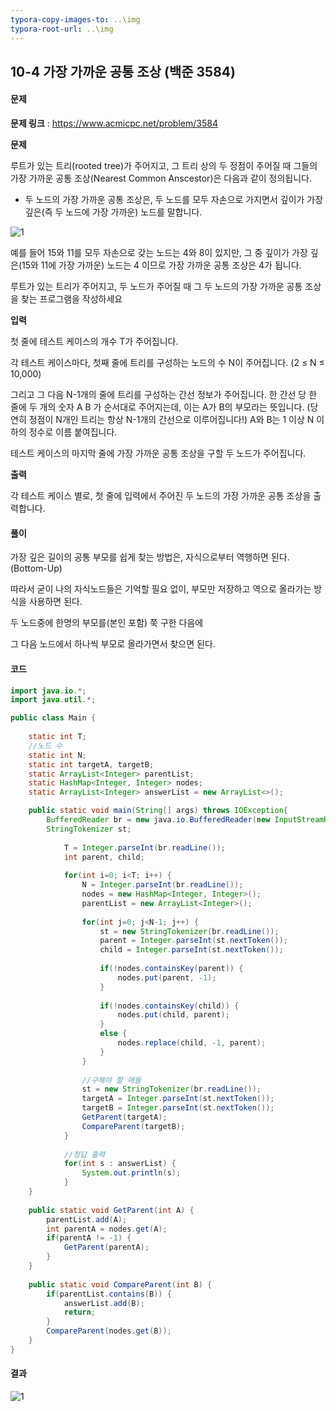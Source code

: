```yaml
---
typora-copy-images-to: ..\img
typora-root-url: ..\img
---
```


## 10-4 가장 가까운 공통 조상 (백준 3584)

#### 문제

**문제 링크** : https://www.acmicpc.net/problem/3584

**문제**

루트가 있는 트리(rooted tree)가 주어지고, 그 트리 상의 두 정점이 주어질 때 그들의 가장 가까운 공통 조상(Nearest Common Anscestor)은 다음과 같이 정의됩니다.

- 두 노드의 가장 가까운 공통 조상은, 두 노드를 모두 자손으로 가지면서 깊이가 가장 깊은(즉 두 노드에 가장 가까운) 노드를 말합니다.

![1](problem-10-4.png)

예를 들어 15와 11를 모두 자손으로 갖는 노드는 4와 8이 있지만, 그 중 깊이가 가장 깊은(15와 11에 가장 가까운) 노드는 4 이므로 가장 가까운 공통 조상은 4가 됩니다.

루트가 있는 트리가 주어지고, 두 노드가 주어질 때 그 두 노드의 가장 가까운 공통 조상을 찾는 프로그램을 작성하세요

**입력**

첫 줄에 테스트 케이스의 개수 T가 주어집니다.

각 테스트 케이스마다, 첫째 줄에 트리를 구성하는 노드의 수 N이 주어집니다. (2 ≤ N ≤ 10,000)

그리고 그 다음 N-1개의 줄에 트리를 구성하는 간선 정보가 주어집니다. 한 간선 당 한 줄에 두 개의 숫자 A B 가 순서대로 주어지는데, 이는 A가 B의 부모라는 뜻입니다. (당연히 정점이 N개인 트리는 항상 N-1개의 간선으로 이루어집니다!) A와 B는 1 이상 N 이하의 정수로 이름 붙여집니다.

테스트 케이스의 마지막 줄에 가장 가까운 공통 조상을 구할 두 노드가 주어집니다.

**출력**

각 테스트 케이스 별로, 첫 줄에 입력에서 주어진 두 노드의 가장 가까운 공통 조상을 출력합니다.



#### 풀이

가장 깊은 길이의 공통 부모를 쉽게 찾는 방법은, 자식으로부터 역행하면 된다. (Bottom-Up)

따라서 굳이 나의 자식노드들은 기억할 필요 없이, 부모만 저장하고 역으로 올라가는 방식을 사용하면 된다.



두 노드중에 한명의 부모를(본인 포함) 쭉 구한 다음에

그 다음 노드에서 하나씩 부모로 올라가면서 찾으면 된다.



#### 코드

````java
import java.io.*;
import java.util.*;

public class Main {
	
	static int T;
	//노드 수
	static int N;
	static int targetA, targetB;
	static ArrayList<Integer> parentList;
	static HashMap<Integer, Integer> nodes;
	static ArrayList<Integer> answerList = new ArrayList<>();

	public static void main(String[] args) throws IOException{
		BufferedReader br = new java.io.BufferedReader(new InputStreamReader(System.in));
		StringTokenizer st;
		
			T = Integer.parseInt(br.readLine());
			int parent, child;
			
			for(int i=0; i<T; i++) {
				N = Integer.parseInt(br.readLine());
				nodes = new HashMap<Integer, Integer>();
				parentList = new ArrayList<Integer>();
				
				for(int j=0; j<N-1; j++) {
					st = new StringTokenizer(br.readLine());
					parent = Integer.parseInt(st.nextToken());
					child = Integer.parseInt(st.nextToken());
					
					if(!nodes.containsKey(parent)) {
						nodes.put(parent, -1);
					}
					
					if(!nodes.containsKey(child)) {
						nodes.put(child, parent);
					}
					else {
						nodes.replace(child, -1, parent);
					}
				}
				
				//구해야 할 애들
				st = new StringTokenizer(br.readLine());
				targetA = Integer.parseInt(st.nextToken());
				targetB = Integer.parseInt(st.nextToken());
				GetParent(targetA);
				CompareParent(targetB);
			}
			
			//정답 출력
			for(int s : answerList) {
				System.out.println(s);
			}
	}
	
	public static void GetParent(int A) {
		parentList.add(A);
		int parentA = nodes.get(A);
		if(parentA != -1) {
			GetParent(parentA);
		}
	}
	
	public static void CompareParent(int B) {
		if(parentList.contains(B)) {
			answerList.add(B);
			return;
		}
		CompareParent(nodes.get(B));
	}
}

````



#### 결과

![1](result-10-4.png)

